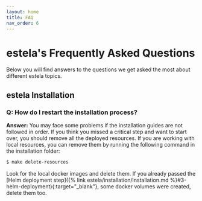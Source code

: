 ```yaml
---
layout: home
title: FAQ
nav_order: 6
---
```


# estela's Frequently Asked Questions  
Below you will find answers to the questions we get asked the most about different estela topics.  

## estela Installation
### Q: How do I restart the installation process?  
**Answer:** You may face some problems if the installation guides are not followed in order. If you think you missed a critical step and want to start over, you should remove all the deployed resources.
If you are working with local resources, you can remove them by running the following command in the installation folder:  
```bash
$ make delete-resources
```
Look for the local docker images and delete them. If you already passed the [Helm deployment step]({% link estela/installation/installation.md %}#3-helm-deployment){:target="_blank"}, some docker volumes were created, delete them too.